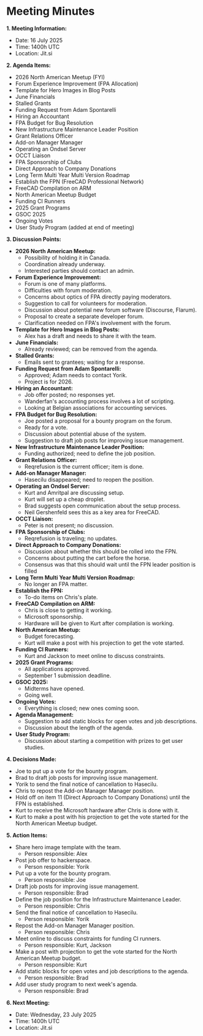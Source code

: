 # Meeting Minutes

**1. Meeting Information:**
- Date: 16 July 2025
- Time: 1400h UTC
- Location: Jit.si

**2. Agenda Items:**
- 2026 North American Meetup (FYI)
- Forum Experience Improvement (FPA Allocation)
- Template for Hero Images in Blog Posts
- June Financials
- Stalled Grants
- Funding Request from Adam Spontarelli
- Hiring an Accountant
- FPA Budget for Bug Resolution
- New Infrastructure Maintenance Leader Position
- Grant Relations Officer
- Add-on Manager Manager
- Operating an Ondsel Server
- OCCT Liaison
- FPA Sponsorship of Clubs
- Direct Approach to Company Donations
- Long Term Multi Year Multi Version Roadmap
- Establish the FPN (FreeCAD Professional Network)
- FreeCAD Compilation on ARM
- North American Meetup Budget
- Funding CI Runners
- 2025 Grant Programs
- GSOC 2025
- Ongoing Votes
- User Study Program (added at end of meeting)

**3. Discussion Points:**

*   **2026 North American Meetup:**
    *   Possibility of holding it in Canada.
    *   Coordination already underway.
    *   Interested parties should contact an admin.
*   **Forum Experience Improvement:**
    *   Forum is one of many platforms.
    *   Difficulties with forum moderation.
    *   Concerns about optics of FPA directly paying moderators.
    *   Suggestion to call for volunteers for moderation.
    *   Discussion about potential new forum software (Discourse, Flarum).
    *   Proposal to create a separate developer forum.
    *   Clarification needed on FPA's involvement with the forum.
*   **Template for Hero Images in Blog Posts:**
    *   Alex has a draft and needs to share it with the team.
*   **June Financials:**
    *   Already reviewed; can be removed from the agenda.
*   **Stalled Grants:**
    *   Emails sent to grantees; waiting for a response.
*   **Funding Request from Adam Spontarelli:**
    *   Approved; Adam needs to contact Yorik.
    *   Project is for 2026.
*   **Hiring an Accountant:**
    *   Job offer posted; no responses yet.
    *   Wanderfan's accounting process involves a lot of scripting.
    *   Looking at Belgian associations for accounting services.
*   **FPA Budget for Bug Resolution:**
    *   Joe posted a proposal for a bounty program on the forum.
    *   Ready for a vote.
    *   Discussion about potential abuse of the system.
    *   Suggestion to draft job posts for improving issue management.
*   **New Infrastructure Maintenance Leader Position:**
    *   Funding authorized; need to define the job position.
*   **Grant Relations Officer:**
    *   Reqrefusion is the current officer; item is done.
*   **Add-on Manager Manager:**
    *   Hasecilu disappeared; need to reopen the position.
*   **Operating an Ondsel Server:**
    *   Kurt and Amritpal are discussing setup.
    *   Kurt will set up a cheap droplet.
    *   Brad suggests open communication about the setup process.
    *   Neil Gershenfeld sees this as a key area for FreeCAD.
*   **OCCT Liaison:**
    *   Peter is not present; no discussion.
*   **FPA Sponsorship of Clubs:**
    *   Reqrefusion is traveling; no updates.
*   **Direct Approach to Company Donations:**
    *   Discussion about whether this should be rolled into the FPN.
    *   Concerns about putting the cart before the horse.
    *   Consensus was that this should wait until the FPN leader position is filled
*   **Long Term Multi Year Multi Version Roadmap:**
    *   No longer an FPA matter.
*   **Establish the FPN:**
    *   To-do items on Chris's plate.
*   **FreeCAD Compilation on ARM:**
    *   Chris is close to getting it working.
    *   Microsoft sponsorship.
    *   Hardware will be given to Kurt after compilation is working.
*   **North American Meetup:**
    *   Budget forecasting.
    *   Kurt will make a post with his projection to get the vote started.
*   **Funding CI Runners:**
    *   Kurt and Jackson to meet online to discuss constraints.
*   **2025 Grant Programs:**
    *   All applications approved.
    *   September 1 submission deadline.
*   **GSOC 2025:**
    *   Midterms have opened.
    *   Going well.
*   **Ongoing Votes:**
    *   Everything is closed; new ones coming soon.
*   **Agenda Management:**
    *   Suggestion to add static blocks for open votes and job descriptions.
    *   Discussion about the length of the agenda.
*   **User Study Program:**
    *   Discussion about starting a competition with prizes to get user studies.

**4. Decisions Made:**
- Joe to put up a vote for the bounty program.
- Brad to draft job posts for improving issue management.
- Yorik to send the final notice of cancellation to Hasecilu.
- Chris to repost the Add-on Manager Manager position.
- Hold off on item 11 (Direct Approach to Company Donations) until the FPN is established.
- Kurt to receive the Microsoft hardware after Chris is done with it.
- Kurt to make a post with his projection to get the vote started for the North American Meetup budget.

**5. Action Items:**
- Share hero image template with the team.
    - Person responsible: Alex
- Post job offer to hackerspace.
    - Person responsible: Yorik
- Put up a vote for the bounty program.
    - Person responsible: Joe
- Draft job posts for improving issue management.
    - Person responsible: Brad
- Define the job position for the Infrastructure Maintenance Leader.
    - Person responsible: Chris
- Send the final notice of cancellation to Hasecilu.
    - Person responsible: Yorik
- Repost the Add-on Manager Manager position.
    - Person responsible: Chris
- Meet online to discuss constraints for funding CI runners.
    - Person responsible: Kurt, Jackson
- Make a post with projection to get the vote started for the North American Meetup budget.
    - Person responsible: Kurt
- Add static blocks for open votes and job descriptions to the agenda.
    - Person responsible: Brad
- Add user study program to next week's agenda.
    - Person responsible: Brad

**6. Next Meeting:**
- Date: Wednesday, 23 July 2025
- Time: 1400h UTC
- Location: Jit.si
